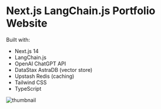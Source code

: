# Next.js LangChain.js Portfolio Website

Built with:

- Next.js 14
- LangChain.js
- OpenAI ChatGPT API
- DataStax AstraDB (vector store)
- Upstash Redis (caching)
- Tailwind CSS
- TypeScript

![thumbnail](https://github.com/bryanevan/berkley)
